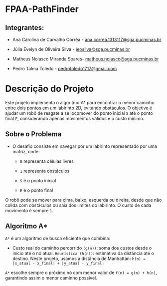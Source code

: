 # FPAA-PathFinder

## Integrantes:

- Ana Carolina de Carvalho Corrêa - ana.correa.1313117@sga.pucminas.br

- Júlia Evelyn de Oliveira Silva - jeosilva@sga.pucminas.br

- Matheus Nolasco Miranda Soares- matheus.nolasco@sga.pucminas.br

- Pedro Talma Toledo - pedrotoledo1717@gmail.com

# Descrição do Projeto

Este projeto implementa o algoritmo A* para encontrar o menor caminho entre dois pontos em um labirinto 2D, evitando obstáculos. O objetivo é ajudar um robô de resgate a se locomover do ponto inicial `S` até o ponto final `E`, considerando apenas movimentos válidos e o custo mínimo.

## Sobre o Problema

- O desafio consiste em navegar por um labirinto representado por uma matriz, onde:

    - `0` representa células livres

    - `1` representa obstáculos

    - `S` é o ponto inicial

    - `E` é o ponto final

O robô pode se mover para cima, baixo, esquerda ou direita, desde que não colida com obstáculos ou saia dos limites do labirinto. O custo de cada movimento é sempre `1`.

## Algoritmo A*

`A*` é um algoritmo de busca eficiente que combina:

- Custo real do caminho percorrido `(g(n))`: soma dos custos desde o início até o nó atual.
`Heurística (h(n))`: estimativa da distância até o destino. Neste projeto, usamos a distância de Manhattan:
`h(n) = |x_atual - x_final| + |y_atual - y_final|`

`A*` escolhe sempre o próximo nó com menor valor de `f(n) = g(n) + h(n)`, garantindo assim o menor caminho possível.
